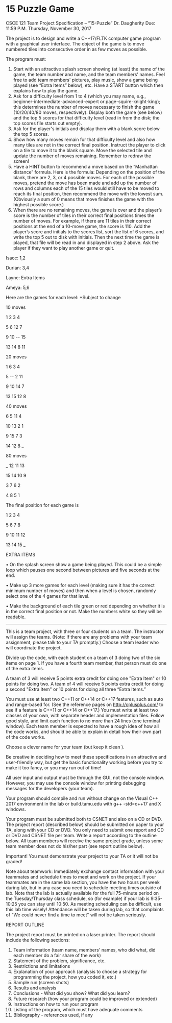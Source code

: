 # 15 Puzzle Game

CSCE 121 Team Project Specification – “15-Puzzle”
Dr. Daugherity
Due: 11:59 P.M. Thursday, November 30, 2017

The project is to design and write a C++17/FLTK computer game program with a graphical user interface.  The object of the game is to move numbered tiles into consecutive order in as few moves as possible.

The program must:
1.	Start with an attractive splash screen showing (at least) the name of the game, the team number and name, and the team members' names.  Feel free to add team members' pictures, play music, show a game being played (see “Extra Items” below), etc.  Have a START button which then explains how to play the game.
2.	Ask for a difficulty level from 1 to 4 (which you may name, e.g., beginner-intermediate-advanced-expert or page-squire-knight-king); this determines the number of moves necessary to finish the game (10/20/40/80 moves, respectively).  Display both the game (see below) and the top 5 scores for that difficulty level (read in from the disk; the top scores file starts out empty).  
3.	Ask for the player's initials and display them with a blank score below the top 5 scores.
4.	Show how many moves remain for that difficulty level and also how many tiles are not in the correct final position.  Instruct the player to click on a tile to move it to the blank square.  Move the selected tile and update the number of moves remaining.  Remember to redraw the screen!
5.	Have a HINT button to recommend a move based on the “Manhattan distance” formula.  Here is the formula: Depending on the position of the blank, there are 2, 3, or 4 possible moves.  For each of the possible moves, pretend the move has been made and add up the number of rows and columns each of the 15 tiles would still have to be moved to reach its final position, then recommend the move with the lowest sum.  (Obviously a sum of 0 means that move finishes the game with the highest possible score.)
6.	When there are no remaining moves, the game is over and the player’s score is the number of tiles in their correct final positions times the number of moves.  For example, if there are 11 tiles in their correct positions at the end of a 10-move game, the score is 110.  Add the player’s score and initials to the scores list, sort the list of 6 scores, and write the top 5 out to disk with initials.  Then the next time the game is played, that file will be read in and displayed in step 2 above.  Ask the player if they want to play another game or quit. 

Isacc: 1,2

Durian: 3,4

Layne: Extra Items

Ameya: 5,6

Here are the games for each level: *Subject to change

10 moves

1  2  3  4

5  6 12  7

9 10 -- 15

13 14  8 11

20 moves

1  6  3  4

5 --  2 11

9 10 14  7

13 15 12  8


40 moves

6	  5	 11	 4

10	13	2	 1

9	  15	7	 3

14	12	8	 _


80 moves

_	  12	 11	 13

15  14	 10	 9

3	  7	   6	 2

4	  8	   5	 1


The final position for each game is

1	 2	 3	 4

5	 6	 7	 8

9  10	 11	 12

13 14	 15	 _

EXTRA ITEMS 

•	On the splash screen show a game being played.  This could be a simple loop which pauses one second between pictures and five seconds at the end.

•	Make up 3 more games for each level (making sure it has the correct minimum number of moves) and then when a level is chosen, randomly select one of the 4 games for that level.

•	Make the background of each tile green or red depending on whether it is in the correct final position or not.  Make the numbers white so they will be readable.
________________________________________________________________________

This is a team project, with three or four students on a team.  The instructor will assign the teams.  (Note: If there are any problems with your team assignment, please talk to your TA promptly.)  Choose a team leader who will coordinate the project.

Divide up the code, with each student on a team of 3 doing two of the six items on page 1.  If you have a fourth team member, that person must do one of the extra items.

A team of 3 will receive 5 points extra credit for doing one "Extra Item" or 10 points for doing two.  A team of 4 will receive 5 points extra credit for doing a second "Extra Item" or 10 points for doing all three “Extra Items.”

You must use at least two C++11 or C++14 or C++17 features, such as auto and range-based for.  (See the reference pages on http://cplusplus.com/ to see if a feature is C++11 or C++14 or C++17.)  You must write at least two classes of your own, with separate header and implementation files.  Follow good style, and limit each function to no more than 24 lines (one terminal window).  Each team member is expected to have a rough idea of how all the code works, and should be able to explain in detail how their own part of the code works. 

Choose a clever name for your team (but keep it clean  ).

Be creative in deciding how to meet these specifications in an attractive and user-friendly way, but get the basic functionality working before you try to make it too fancy, or you may run out of time!

All user input and output must be through the GUI, not the console window.  However, you may use the console window for printing debugging messages for the developers (your team).

Your program should compile and run without change on the Visual C++ 2017 environment in the lab or build.tamu.edu with g++ -std=c++17 and X windows.

Your program must be submitted both to CSNET and also on a CD or DVD.  The project report (described below) should be submitted on paper to your TA, along with your CD or DVD.  You only need to submit one report and CD or DVD and CSNET file per team.  Write a report according to the outline below.  All team members will receive the same project grade, unless some team member does not do his/her part (see report outline below).  

Important!  You must demonstrate your project to your TA or it will not be graded!

Note about teamwork: Immediately exchange contact information with your teammates and schedule times to meet and work on the project.  If your teammates are in the same lab section, you have the two hours per week during lab, but in any case you need to schedule meeting times outside of lab. Note that the lab is actually available for the full 75-minute period on the Tuesday/Thursday class schedule, so (for example) if your lab is 9:35-10:25 you can stay until 10:50.  As meeting scheduling can be difficult, use this lab time wisely! Attendance will be taken during lab, so that complaints of "We could never find a time to meet" will not be taken seriously.




REPORT OUTLINE

The project report must be printed on a laser printer.  The report should include the following sections:

1.  Team information (team name, members' names, who did what, did each member
do a fair share of the work)
2.  Statement of the problem, significance, etc.
3.  Restrictions and limitations
4.  Explanation of your approach (analysis to choose a strategy for programming the project, how you coded it, etc.)
5.  Sample run (screen shots)
6.  Results and analysis
7.  Conclusions - What did you show?  What did you learn? 
8.  Future research (how your program could be improved or extended)
9.  Instructions on how to run your program
10. Listing of the program, which must have adequate comments
11. Bibliography - references used, if any

